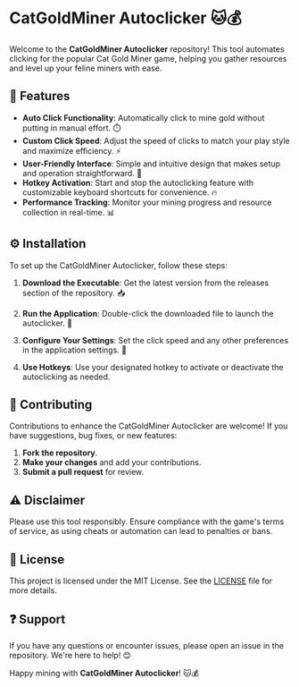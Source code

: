 # CatGoldMiner Autoclicker 🐱💰

Welcome to the **CatGoldMiner Autoclicker** repository! This tool automates clicking for the popular Cat Gold Miner game, helping you gather resources and level up your feline miners with ease.

## 🌟 Features  
- **Auto Click Functionality**: Automatically click to mine gold without putting in manual effort. ⏱️  
- **Custom Click Speed**: Adjust the speed of clicks to match your play style and maximize efficiency. ⚡  
- **User-Friendly Interface**: Simple and intuitive design that makes setup and operation straightforward. 🎨  
- **Hotkey Activation**: Start and stop the autoclicking feature with customizable keyboard shortcuts for convenience. 🔥  
- **Performance Tracking**: Monitor your mining progress and resource collection in real-time. 📊

## ⚙️ Installation  
To set up the CatGoldMiner Autoclicker, follow these steps:

1. **Download the Executable**: Get the latest version from the releases section of the repository. 📥  
   
2. **Run the Application**: Double-click the downloaded file to launch the autoclicker. 🚀

3. **Configure Your Settings**: Set the click speed and any other preferences in the application settings. 🔧

4. **Use Hotkeys**: Use your designated hotkey to activate or deactivate the autoclicking as needed.

## 🤝 Contributing  
Contributions to enhance the CatGoldMiner Autoclicker are welcome! If you have suggestions, bug fixes, or new features:

1. **Fork the repository**.
2. **Make your changes** and add your contributions.
3. **Submit a pull request** for review.

## ⚠️ Disclaimer  
Please use this tool responsibly. Ensure compliance with the game's terms of service, as using cheats or automation can lead to penalties or bans.

## 📜 License  
This project is licensed under the MIT License. See the [LICENSE](LICENSE) file for more details.

## ❓ Support  
If you have any questions or encounter issues, please open an issue in the repository. We're here to help! 😊

Happy mining with **CatGoldMiner Autoclicker**! 🐱💰